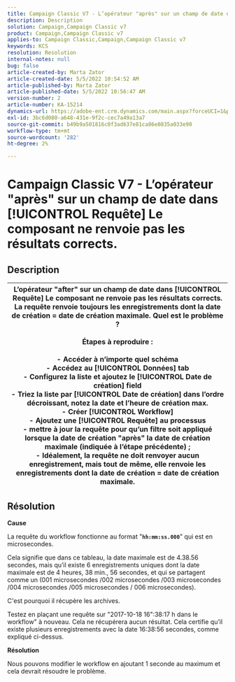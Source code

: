 ```yaml
---
title: Campaign Classic V7 - L’opérateur "après" sur un champ de date dans [!UICONTROL Requête] Le composant ne renvoie pas les résultats corrects.
description: Description
solution: Campaign,Campaign Classic v7
product: Campaign,Campaign Classic v7
applies-to: Campaign Classic,Campaign,Campaign Classic v7
keywords: KCS
resolution: Resolution
internal-notes: null
bug: false
article-created-by: Marta Zator
article-created-date: 5/5/2022 10:54:52 AM
article-published-by: Marta Zator
article-published-date: 5/5/2022 10:56:47 AM
version-number: 2
article-number: KA-15214
dynamics-url: https://adobe-ent.crm.dynamics.com/main.aspx?forceUCI=1&pagetype=entityrecord&etn=knowledgearticle&id=2279a3c8-61cc-ec11-a7b5-6045bd00dbbc
exl-id: 3bc6d080-a648-431e-9f2c-cec7a49a13a7
source-git-commit: b49b9a501816c0f3ad637e81ca86e0835a033e90
workflow-type: tm+mt
source-wordcount: '282'
ht-degree: 2%

---
```


# Campaign Classic V7 - L’opérateur &quot;après&quot; sur un champ de date dans [!UICONTROL Requête] Le composant ne renvoie pas les résultats corrects.

## Description



| L’opérateur &quot;after&quot; sur un champ de date dans [!UICONTROL Requête] Le composant ne renvoie pas les résultats corrects. La requête renvoie toujours les enregistrements dont la date de création = date de création maximale. Quel est le problème ?<br><br><b>Étapes à reproduire :</b><br><br>  - Accéder à n’importe quel schéma<br>  - Accédez au [!UICONTROL Données] tab<br>  - Configurez la liste et ajoutez le [!UICONTROL Date de création] field<br>  - Triez la liste par [!UICONTROL Date de création] dans l’ordre décroissant, notez la date et l’heure de création max.<br>  - Créer [!UICONTROL Workflow]<br>  - Ajoutez une [!UICONTROL Requête] au processus<br>  - mettre à jour la requête pour qu’un filtre soit appliqué lorsque la date de création &quot;après&quot; la date de création maximale (indiquée à l’étape précédente) ;<br>  - Idéalement, la requête ne doit renvoyer aucun enregistrement, mais tout de même, elle renvoie les enregistrements dont la date de création = date de création maximale. |
| --- |



## Résolution


<b>Cause</b>

La requête du workflow fonctionne au format &quot;<b>`hh:mm:ss.000`</b>&quot; qui est en microsecondes.

Cela signifie que dans ce tableau, la date maximale est de 4.38.56 secondes, mais qu’il existe 6 enregistrements uniques dont la date maximale est de 4 heures, 38 min., 56 secondes, et qui se partagent comme un (001 microsecondes /002 microsecondes /003 microsecondes /004 microsecondes /005 microsecondes / 006 microsecondes).

C&#39;est pourquoi il récupère les archives.

Testez en plaçant une requête sur &quot;2017-10-18 16&quot;:38:17 h dans le workflow&quot; à nouveau. Cela ne récupérera aucun résultat. Cela certifie qu’il existe plusieurs enregistrements avec la date 16:38:56 secondes, comme expliqué ci-dessus.

<b>Résolution</b>

Nous pouvons modifier le workflow en ajoutant 1 seconde au maximum et cela devrait résoudre le problème.
